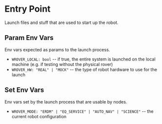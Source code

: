 # Entry Point

Launch files and stuff that are used to start up the robot.

## Param Env Vars

Env vars expected as params to the launch process.

* `WROVER_LOCAL: bool` -- if true, the entire system is launched on the local machine (e.g. if testing without the physical rover)
* `WROVER_HW: "REAL" | "MOCK"` -- the type of robot hardware to use for the launch

## Set Env Vars

Env vars set by the launch process that are usable by nodes.

* `WROVER_MODE: "ERDM" | "EQ_SERVICE" | "AUTO_NAV" | "SCIENCE"` -- the current robot configuration

